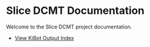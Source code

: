 # Slice DCMT Documentation

Welcome to the Slice DCMT project documentation.

- [View KiBot Output Index](./kibot_index.html)
